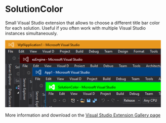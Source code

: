 # SolutionColor

Small Visual Studio extension that allows to choose a different title bar color for each solution. Useful if you often work with multiple Visual Studio instances simultaneously.

![Screenshot](SolutionColor/screenshot.png?raw=true)

More information and download on the [Visual Studio Extension Gallery page](https://visualstudiogallery.msdn.microsoft.com/68d6015f-5818-4c06-ba3f-f471513899e5)